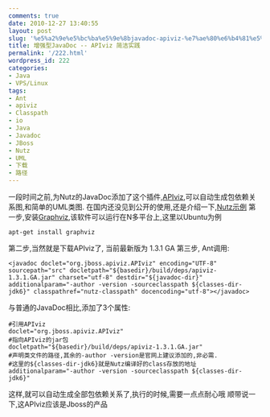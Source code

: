 ```yaml
---
comments: true
date: 2010-12-27 13:40:55
layout: post
slug: '%e5%a2%9e%e5%bc%ba%e5%9e%8bjavadoc-apiviz-%e7%ae%80%e6%b4%81%e5%ae%9e%e8%b7%b5'
title: 增强型JavaDoc -- APIviz 简洁实践
permalink: '/222.html'
wordpress_id: 222
categories:
- Java
- VPS/Linux
tags:
- Ant
- apiviz
- Classpath
- io
- Java
- Javadoc
- JBoss
- Nutz
- UML
- 下载
- 路径
---
```


一段时间之前,为Nutz的JavaDoc添加了这个插件,[APIviz](http://code.google.com/p/apiviz/),可以自动生成包依赖关系图,和简单的UML类图.
在国内还没见到公开的使用,还是介绍一下,[Nutz示例](http://build.sunfarms.net/nutz/lastest/api/)
第一步,安装[Graphviz](http://www.graphviz.org/),该软件可以运行在N多平台上,这里以Ubuntu为例

    apt-get install graphviz
    
第二步,当然就是下载APIviz了, 当前最新版为 1.3.1 GA
第三步, Ant调用:

    <javadoc doclet="org.jboss.apiviz.APIviz" encoding="UTF-8" sourcepath="src" docletpath="${basedir}/build/deps/apiviz-1.3.1.GA.jar" charset="utf-8" destdir="${javadoc-dir}" additionalparam="-author -version -sourceclasspath ${classes-dir-jdk6}" classpathref="nutz-classpath" docencoding="utf-8"></javadoc>
    
与普通的JavaDoc相比,添加了3个属性:

    #引用APIviz
    doclet="org.jboss.apiviz.APIviz" 
    #指向APIviz的jar包
    docletpath="${basedir}/build/deps/apiviz-1.3.1.GA.jar" 
    #声明类文件的路径,其余的-author -version是官网上建议添加的,非必需.
    #这里的${classes-dir-jdk6}就是Nutz编译好的class存放的地址
    additionalparam="-author -version -sourceclasspath ${classes-dir-jdk6}"
    
这样,就可以自动生成全部包依赖关系了,执行的时候,需要一点点耐心哦
顺带说一下,这APIviz应该是Jboss的产品
